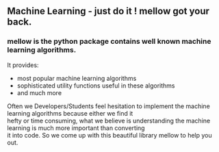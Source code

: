 ## Machine Learning - just do it ! mellow got your back. 
### mellow is the python package contains well known machine learning algorithms.
It provides:
- most popular machine learning algorithms
- sophisticated utility functions useful in these algorithms
- and much more

Often we Developers/Students feel hesitation to implement the machine learning algorithms because either we find it </br> 
hefty or time consuming, what we believe is understanding the machine learning is much more important than converting </br>
it into code. So we come up with this beautiful library mellow to help you out.
